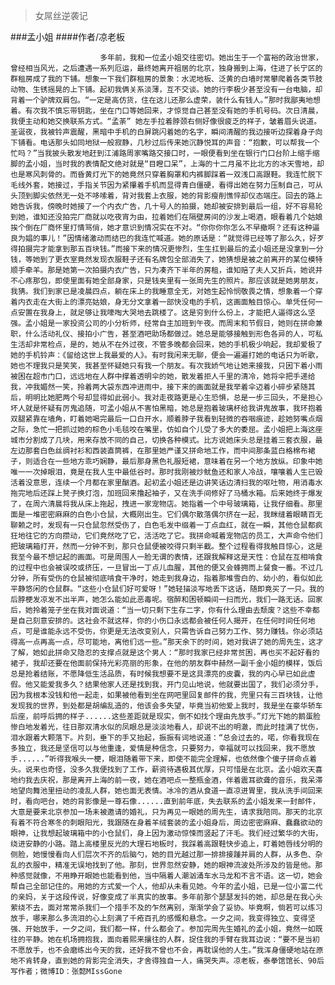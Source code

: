 > 女屌丝逆袭记

###孟小姐
####作者/凉老板

						多年前，我和一位孟小姐交往密切。她出生于一个富裕的政治世家，曾经相当风光，之后遭遇一系列厄运，最终她离开祖居的北京，独身搬到上海，住进了长宁区的群租房成了我的下铺。想象一下我们群租房的景象：水泥地板、泛黄的白墙时常攀爬着各类节肢动物、生锈摇晃的上下铺。起初我俩关系淡薄，互不交谈。她的行李极少甚至没有一台电脑，却背着一个驴牌双肩包。“一定是高仿货，住在这儿还那么虚荣，装什么有钱人。”那时我鄙夷地想着。有次我不慎忘带钥匙，坐在门口等她回来，才惊觉自己甚至没有她的手机号码。次日清晨，我便主动和她交换联系方式。“孟荼” 她左手拉着脖颈右侧好像很疲乏的样子，皱着眉头说道。圣诞夜，我被铃声震醒，黑暗中手机的白屏跳闪着她的名字，瞬间清醒的我边接听边探着身子向下铺看。电话那头如同地狱一般寂静，几秒过后传来她沉静悦耳的声音：“抱歉，可以帮我一个忙吗？”当我披头散发地赶到江浦路周家嘴路交接口时，一眼便看到坐在银行门口台阶上缩手缩脚的孟小姐，当时我的表情配文绝对就是“目瞪口呆”，上海的十二月虽不比北方的冰天雪地，却也是寒风刺骨的。而昏黄灯光下的她竟然只穿着胸罩和内裤脚踩着一双浅口高跟鞋。我连忙脱下毛线外套，她接过，手指关节因为紧攥着手机而显得青白僵硬，看得出她在努力压制自己，可从头顶到脚尖依然无一处不哆嗦着，背对我套上衣服，她的背影瘦削憔悴却仪态端庄。回去的路上她告诉我，傍晚时她接了一个内衣广告，几十号人的拍摄，她却被安排到最后一组，好不容易轮到她，谁知还没拍完厂商就以吃夜宵为由，拉着她们在隔壁房间的沙发上喝酒，眼看着几个姑娘挨个倒在厂商怀里打情骂俏，她才意识到情况实在不对。“你你你你怎么不早撤啊？还有这种逼良为娼的事儿！”因情绪激动而结巴的我连忙喊道。她的原话是：“就觉得已经等了那么久，好歹得拍摄完才能拿到那五百块钱。”而接下来的情况更惨烈，生生扛到最后的孟小姐还是没拿到一分钱，等她到了更衣室竟然发现衣服鞋子还有名牌包全部消失了，她猜想是被之前离开的某位模特顺手牵羊。那是她第一次拍摄内衣广告，只为凑齐下半年的房租，谁知赔了夫人又折兵，她说并不心疼那包，即使里面有她全部身家，只是钱夹里有一张周先生的照片。那应该就是她男朋友，我猜。我们到家已是凌晨四点，躺在床上的我睡意全无，对她生起怜悯敬畏之情，想象着一个穿着内衣走在大街上的漂亮姑娘，身无分文拿着一部快没电的手机，这画面触目惊心。单凭任何一点安置在我身上，就足够让我嚎啕大哭地去跳楼了。这是穷到什么份上，才能把人逼得这么坚强。孟小姐是一家投资公司的小分析师，经常自主加班到午夜。而周末和节假日，她则在拼命兼职，什么活动礼仪、接拍小广告，甚至酒吧助场都做过。她总是能够接触到形色各异的人，可私生活却非常检点，是的，她从不在外过夜，不管多晚都会回来，她的手机极少响起，我却爱极了她的手机铃声：《留给这世上我最爱的人》。有时我闲来无聊，便会一遍遍打她的电话只为听歌，她也不理我只是笑笑，我甚至怀疑她只有我一个朋友。有次我娇气地让她来接我，只因下着小雨被困在超市门口，远远地在人群中撑着透明伞的她，散发着拒人千里的清冷，她将伞把手递给我，冲我媚然一笑，拎着两大袋东西冲进雨中，接下来的画面就是我举着伞迈着小碎步紧随其后，明明比她肥两个号却显得如此弱小。我对走夜路更是心生恐惧，总是一步三回头，不是担心坏人就是怀疑有厉鬼追随，可孟小姐从不害怕黑暗，她总是抱着玻璃杯给我讲鬼故事，我环抱着双腿紧靠在墙角，盯着她喝完最后一口白开水，顺着脖子我看到轻微的吞咽痕迹，趁她努嘴点烟之际，急忙一把抓过她的棕色小毛毯咬在嘴里，仿如自个儿受了多大的委屈。孟小姐把上海这座城市分割成了几块，用来存放不同的自己，切换各种模式。比方说她床头总是挂着三套衣服，最左边那套白色丝绸衬衫和西装直筒裤，在那里她严谨又拼命地工作，而中间那条蓝白格棉布裙子，则适合在一些地方乖巧娴静，最后那身黑色礼服短裙，意味着在另一个地方放纵。印象中她唯一一次掉眼泪，竟是在我人生中最低谷时。那时我刚被炒鱿鱼还和家人冷战，嚷嚷着人生已毁活着没意思，连续一个月都在家里酗酒。起初孟小姐还是边讲笑话边清扫我的呕吐物，用消毒水拖完地后还踩上凳子换灯泡，加班回来撸起袖子，又在洗手间修好了马桶水箱。后来她终于爆发了，在周六清晨将我从床上拖起，拽进一家宠物店。她指着一个中号玻璃箱，让我仔细看。那里面是一堆密密麻麻的白色小仓鼠，大概刚出生。它们偶尔散落偶尔挤在一起，我眯缝着眼睛百无聊赖之时，发现有一只仓鼠忽然受伤了，白色毛发中缀着一丁点血红，就在一瞬，其他仓鼠都疯狂地往它的方向攒动，它们竟然吃了它，活活吃了它。我拼命喊着宠物店的员工，大声命令他们把玻璃箱打开，然而一分钟不到，那只仓鼠便被咬得只剩半截。整个过程看得我触目惊心，这是我至今最不想记起的画面。可是周围人一脸无谓的表情，还跟我解释这是天性：仓鼠在互相啃食的过程中也会被误咬或挤压，一旦冒出一丁点儿血腥，其他的便又会蜂拥而上餐食一番。不过几分钟，所有受伤的仓鼠被彻底啃食干净时，她走到我身边，指着那堆雪白的、幼小的，看似如此平静悠闲的仓鼠群。“这些小仓鼠们好可爱呀！”她轻描淡写地丢下这话，随即竟买了一只。我的后脖梗发凉发不出半声，她怎么能如此恶毒呢。宿醉和困顿瞬间一扫而光，我们一路无话。回家后，她拎着笼子坐在我对面说道：“当一切只剩下生存二字，你有什么理由去颓废？这些不幸都是自己刻意安排的。这社会不就这样，你的小伤口永远都会被任何人揭开，在任何时间任何地点，可是谁能永远不受伤，你更是无法改变别人，只需告诉自己努力工作、努力赚钱。你必须站得高一点再高一点，尽可能地，离他们远一些。”那天余下的时间，她对我讲了她的周先生，这才了解，她如此拼命又隐忍的支撑点就是这个男人：“那时我家已经非常贫困，再也买不起好看的裙子，我却还要在他面前保持光彩亮丽的形象，在他的朋友群中赫然一副千金小姐的模样，饭后总是抢着结账，不愿降低生活品质，有时候我想要不是这具漂亮的皮囊，我的内心早已如此虚假。他又能爱我多久？结果他家人还是找到我，开门见山地说，他就要出国了，我们必须分手，因为我根本没钱和他一起走，如果被他看到坐在网吧里回复邮件的我，兜里只有三百块钱，让他发现我的世界，到处都是胡编乱造的，他该会多失望，毕竟当初他爱上我时，我是坐在豪华轿车后座，前呼后拥的样子......这些差距就是现实，倒不如找个理由先放手。”灯光下她的鹅蛋脸惨白地发着光，往日那双清水似的凤眼总是淡淡地看人，却说不出的明澈，而此时挂满了忧伤，泪水跟着大颗落下。片刻，垂下的手又抬起，振振有词地说道：“总会过去的，喏，你看我现在多独立，我还是坚信可以与他重逢，爱情是种信念，只要努力，幸福就可以找回来，我不愿放手......”听得我喉头一梗，眼泪随着带下来，即使不能完全理解，也依然像个傻子拼命点着头。说来也奇怪，没多久我便找到了工作，薪资待遇极其优厚，只可惜是在北京。孟小姐欢天喜地约我去庆祝，那是离开上海的前一夜，她在酒吧点一整瓶金酒，伴着震耳欲聋的音乐，我呆滞地望向舞池里扭动的凌乱人群，她也面无表情。冰冷的酒从食道一直凉进胃里，我从洗手间回来时，看向吧台，她的背影像是一尊石像......直到前年底，失去联系的孟小姐发来一封邮件，大意是要来北京参加一场未被邀请的婚礼，只为再见一眼她的周先生，请求我陪同。那天的北京有着不符合寒冬的刺眼阳光，我跟随在身着羊绒套装的孟小姐身后，周边密密麻麻、蠢蠢欲动的眼神，让我想起玻璃箱中的小仓鼠们，身上因为激动惊悚而竖起了汗毛。我们经过繁华的大街，绕进安静的小路。踏上高楼里反光的大理石地板时，我踩着高跟鞋快步追上，盯着她唇线分明的侧脸，她慢慢看向人们层次不齐的后脑勺，她的目光越过那一排排接踵并肩的人群，从多色、杂乱的衣服中，精准无误地找到了他。那刻，世界忽然安静，她的眼神流波处所涉及的皆是他。那种感觉就像，不用睁开眼她也能看到他，当中隔着人潮汹涌车水马龙和不言不语。这一切，她会帮自己全部记住的。用她的方式爱一个人，他却从未看见她。今年的孟小姐，已是一位小富二代的亲妈，关于这段传说，好像变成了半真实的故事。多年前那个瑟瑟发抖的她，却总是在我心头萦绕不去，面对常常杀我们一个措手不及的乍然离别，渐渐学会了妥协。毕竟啊，倘若可以练习放手，哪来那么多流泪的心上刻满了千疮百孔的感慨和悬念。一夕之间，我变得独立、变得坚强、开始放手，一夕之间，我们都一样，什么都会了。参加完周先生婚礼的孟小姐，竟然一如既往的平静。她在机场拥抱我，面向着熙来攘往的人群，捉住我的手臂在我耳边说：“要不是当初不愿放手，也不会磨练出今天的我，还好我不曾也不会，再耽误他的人生。”我浑身僵硬地站在原地不肯转身，直到她的背影完全消失，才舍得独自一人，痛哭失声。凉老板，泰拳馆馆长、90后写作者；微博ID：张懿MIssGone 